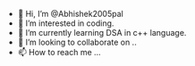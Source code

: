 - 👋 Hi, I’m @Abhishek2005pal
- 👀 I’m interested in coding.
- 🌱 I’m currently learning  DSA in c++ language.
- 💞️ I’m looking to collaborate on ..
- 📫 How to reach me ...

<!---
Abhishek2005pal/Abhishek2005pal is a ✨ special ✨ repository because its `README.md` (this file) appears on your GitHub profile.
You can click the Preview link to take a look at your changes.
--->
